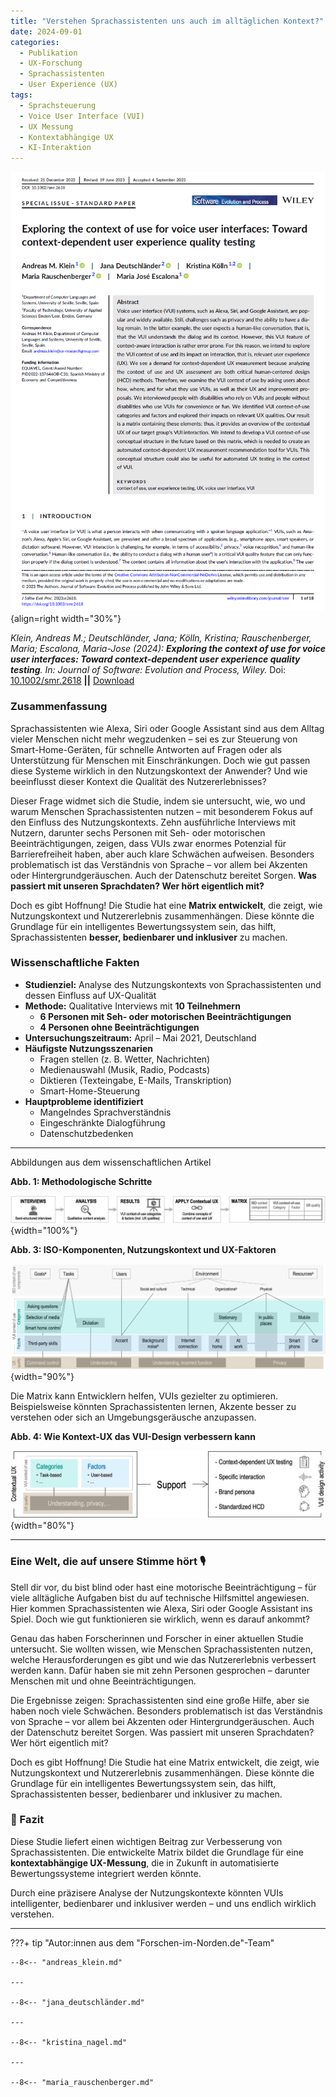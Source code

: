 ```yaml
---
title: "Verstehen Sprachassistenten uns auch im alltäglichen Kontext?"
date: 2024-09-01
categories:
  - Publikation
  - UX-Forschung
  - Sprachassistenten
  - User Experience (UX)
tags:
  - Sprachsteuerung
  - Voice User Interface (VUI)
  - UX Messung
  - Kontextabhängige UX
  - KI-Interaktion
---
```


![Sprachassistenten UX-Studie](assets/2024-article-VUI-Kontext.png){align=right width="30%"}

*Klein, Andreas M.; Deutschländer, Jana; Kölln, Kristina; Rauschenberger, Maria; Escalona, Maria-Jose (2024): **Exploring the context of use for voice user interfaces: Toward context-dependent user experience quality testing**. In: Journal of Software: Evolution and Process, Wiley.*  Doi: [10.1002/smr.2618](https://doi.org/10.1002/smr.2618) **||** [Download](https://doi.org/10.1002/smr.2618)

### Zusammenfassung  

Sprachassistenten wie Alexa, Siri oder Google Assistant sind aus dem Alltag vieler Menschen nicht mehr wegzudenken – sei es zur Steuerung von Smart-Home-Geräten, für schnelle Antworten auf Fragen oder als Unterstützung für Menschen mit Einschränkungen. Doch wie gut passen diese Systeme wirklich in den Nutzungskontext der Anwender? Und wie beeinflusst dieser Kontext die Qualität des Nutzererlebnisses?  

Dieser Frage widmet sich die Studie, indem sie untersucht, wie, wo und warum Menschen Sprachassistenten nutzen – mit besonderem Fokus auf den Einfluss des Nutzungskontexts. Zehn ausführliche Interviews mit Nutzern, darunter sechs Personen mit Seh- oder motorischen Beeinträchtigungen, zeigen, dass VUIs zwar enormes Potenzial für Barrierefreiheit haben, aber auch klare Schwächen aufweisen. Besonders problematisch ist das Verständnis von Sprache – vor allem bei Akzenten oder Hintergrundgeräuschen. Auch der Datenschutz bereitet Sorgen. **Was passiert mit unseren Sprachdaten? Wer hört eigentlich mit?**  

Doch es gibt Hoffnung! Die Studie hat eine **Matrix entwickelt**, die zeigt, wie Nutzungskontext und Nutzererlebnis zusammenhängen. Diese könnte die Grundlage für ein intelligentes Bewertungssystem sein, das hilft, Sprachassistenten **besser, bedienbarer und inklusiver** zu machen.  

<!-- more -->

### Wissenschaftliche Fakten  

- **Studienziel:** Analyse des Nutzungskontexts von Sprachassistenten und dessen Einfluss auf UX-Qualität  
- **Methode:** Qualitative Interviews mit **10 Teilnehmern**  
    - **6 Personen mit Seh- oder motorischen Beeinträchtigungen**  
    - **4 Personen ohne Beeinträchtigungen**  
- **Untersuchungszeitraum:** April – Mai 2021, Deutschland  
- **Häufigste Nutzungsszenarien**  
    - Fragen stellen (z. B. Wetter, Nachrichten)  
    - Medienauswahl (Musik, Radio, Podcasts)  
    - Diktieren (Texteingabe, E-Mails, Transkription)  
    - Smart-Home-Steuerung  
- **Hauptprobleme identifiziert**  
    - Mangelndes Sprachverständnis  
    - Eingeschränkte Dialogführung  
    - Datenschutzbedenken  

---

Abbildungen aus dem wissenschaftlichen Artikel  

**Abb. 1: Methodologische Schritte**  

![Platzhalter für Fig. 1](assets/2024-09-01-VUI-Kontext-Abb1.jpg){width="100%"}
  

**Abb. 3: ISO-Komponenten, Nutzungskontext und UX-Faktoren**  

![Platzhalter für Fig. 3](assets/2024-09-01-VUI-Kontext-Abb3.jpg){width="90%"}

Die Matrix kann Entwicklern helfen, VUIs gezielter zu optimieren. Beispielsweise könnten Sprachassistenten lernen, Akzente besser zu verstehen oder sich an Umgebungsgeräusche anzupassen.   
  

**Abb. 4: Wie Kontext-UX das VUI-Design verbessern kann** 

![Platzhalter für Fig. 4](assets/2024-09-01-VUI-Kontext-Abb4.jpg){width="80%"}


---

### Eine Welt, die auf unsere Stimme hört 🎙️
Stell dir vor, du bist blind oder hast eine motorische Beeinträchtigung – für viele alltägliche Aufgaben bist du auf technische Hilfsmittel angewiesen. Hier kommen Sprachassistenten wie Alexa, Siri oder Google Assistant ins Spiel. Doch wie gut funktionieren sie wirklich, wenn es darauf ankommt?

Genau das haben Forscherinnen und Forscher in einer aktuellen Studie untersucht. Sie wollten wissen, wie Menschen Sprachassistenten nutzen, welche Herausforderungen es gibt und wie das Nutzererlebnis verbessert werden kann. Dafür haben sie mit zehn Personen gesprochen – darunter Menschen mit und ohne Beeinträchtigungen.

Die Ergebnisse zeigen: Sprachassistenten sind eine große Hilfe, aber sie haben noch viele Schwächen. Besonders problematisch ist das Verständnis von Sprache – vor allem bei Akzenten oder Hintergrundgeräuschen. Auch der Datenschutz bereitet Sorgen. Was passiert mit unseren Sprachdaten? Wer hört eigentlich mit?

Doch es gibt Hoffnung! Die Studie hat eine Matrix entwickelt, die zeigt, wie Nutzungskontext und Nutzererlebnis zusammenhängen. Diese könnte die Grundlage für ein intelligentes Bewertungssystem sein, das hilft, Sprachassistenten besser, bedienbarer und inklusiver zu machen.


### 🎯 Fazit  

Diese Studie liefert einen wichtigen Beitrag zur Verbesserung von Sprachassistenten. Die entwickelte Matrix bildet die Grundlage für eine **kontextabhängige UX-Messung**, die in Zukunft in automatisierte Bewertungssysteme integriert werden könnte.  

Durch eine präzisere Analyse der Nutzungskontexte könnten VUIs intelligenter, bedienbarer und inklusiver werden – und uns endlich wirklich verstehen.  


---


???+ tip "Autor:innen aus dem "Forschen-im-Norden.de"-Team"

    --8<-- "andreas_klein.md"

    ---  

    --8<-- "jana_deutschländer.md"

    --- 

    --8<-- "kristina_nagel.md"

    ---

    --8<-- "maria_rauschenberger.md"
